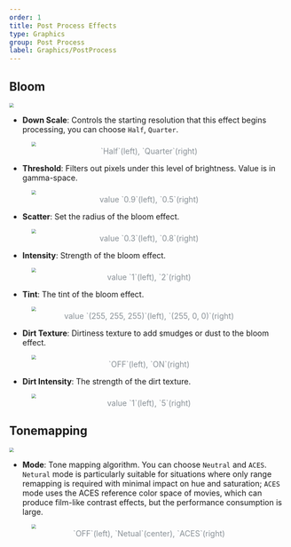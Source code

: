```yaml
---
order: 1
title: Post Process Effects
type: Graphics
group: Post Process
label: Graphics/PostProcess
---
```


## Bloom

<img src="https://gw.alipayobjects.com/zos/OasisHub/99928a81-72c2-45f3-90ba-b51117e01715/image-20240719122439611.png" style="zoom:50%;" />

- **Down Scale**: Controls the starting resolution that this effect begins processing, you can choose `Half`, `Quarter`.

<figure>
	<img src="https://gw.alipayobjects.com/zos/OasisHub/32712777-1bb3-42f9-b17b-d4eecf9eea19/image-20240723172204618.png" style="zoom:50%;" />
	<figcaption style="text-align:center; color: #889096;font-size:14px">`Half`(left), `Quarter`(right)</figcaption>
</figure>

- **Threshold**: Filters out pixels under this level of brightness. Value is in gamma-space.

<figure>
	<img src="https://gw.alipayobjects.com/zos/OasisHub/739acae8-991f-4b9a-af76-7f6c695156ca/image-20240723180139089.png" style="zoom:50%;" />
	<figcaption style="text-align:center; color: #889096;font-size:14px">value `0.9`(left), `0.5`(right)</figcaption>
</figure>

- **Scatter**: Set the radius of the bloom effect.

<figure> 
	<img src="https://gw.alipayobjects.com/zos/OasisHub/a8cd9144-7182-4ee9-a6a4-aef279fb3799/image-20240723180228646.png" style="zoom:50%;" /> 
	<figcaption style="text-align:center; color: #889096;font-size:14px">value `0.3`(left), `0.8`(right)</figcaption> 
</figure>

- **Intensity**: Strength of the bloom effect.

<figure>
	<img src="https://gw.alipayobjects.com/zos/OasisHub/1aaa6eaa-0841-4427-b1ea-afb7c74308d4/image-20240723180255363.png" style="zoom:50%;" />
	<figcaption style="text-align:center; color: #889096;font-size:14px">value `1`(left), `2`(right)</figcaption>
</figure>

- **Tint**: The tint of the bloom effect.

<figure>
	<img src="https://gw.alipayobjects.com/zos/OasisHub/95c85eea-7cae-4c0b-9049-568d6da0259b/image-20240723180322584.png" style="zoom:50%;" />
	<figcaption style="text-align:center; color: #889096;font-size:14px">value `(255, 255, 255)`(left), `(255, 0, 0)`(right)</figcaption>
</figure>

- **Dirt Texture**: Dirtiness texture to add smudges or dust to the bloom effect.

<figure>
	<img src="https://gw.alipayobjects.com/zos/OasisHub/280ada8b-d007-4f4a-908f-62773d625c5a/image-20240723180356801.png" style="zoom:50%;" />
	<figcaption style="text-align:center; color: #889096;font-size:14px">`OFF`(left), `ON`(right)</figcaption>
</figure>

- **Dirt Intensity**: The strength of the dirt texture.

<figure> 
	<img src="https://gw.alipayobjects.com/zos/OasisHub/85e9b9b7-3752-4fec-bbee-82fc96e76977/image-20240723180441902.png" style="zoom:50%;" /> 
	<figcaption style="text-align:center; color: #889096;font-size:14px">value `1`(left), `5`(right)</figcaption> 
</figure>

## Tonemapping

<img src="https://gw.alipayobjects.com/zos/OasisHub/d326f3fb-0d04-493c-8714-93cd4c5924ae/image-20240719122505552.png" style="zoom:50%;" />

- **Mode**: Tone mapping algorithm. You can choose `Neutral` and `ACES`. `Netural` mode is particularly suitable for situations where only range remapping is required with minimal impact on hue and saturation; `ACES` mode uses the ACES reference color space of movies, which can produce film-like contrast effects, but the performance consumption is large.

<figure> <img src="https://gw.alipayobjects.com/zos/OasisHub/83184ba2-9913-46d6-821d-e8ac6afec542/image-20240723180530944.png" style="zoom:50%;" /> <figcaption style="text-align:center; color: #889096;font-size:14px">`OFF`(left), `Netual`(center), `ACES`(right)</figcaption> </figure>
